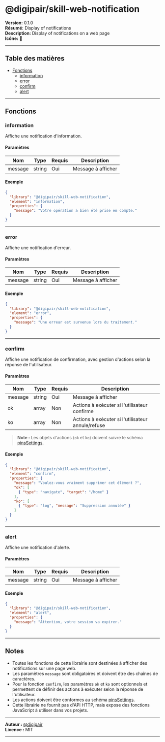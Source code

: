 # @digipair/skill-web-notification

**Version:** 0.1.0  
**Résumé:** Display of notifications  
**Description:** Display of notifications on a web page  
**Icône:** 🔔

---

## Table des matières

- [Fonctions](#fonctions)
  - [information](#information)
  - [error](#error)
  - [confirm](#confirm)
  - [alert](#alert)

---

## Fonctions

### information

Affiche une notification d'information.

#### Paramètres

| Nom     | Type   | Requis | Description           |
|---------|--------|--------|-----------------------|
| message | string | Oui    | Message à afficher    |

#### Exemple

```json
{
  "library": "@digipair/skill-web-notification",
  "element": "information",
  "properties": {
    "message": "Votre opération a bien été prise en compte."
  }
}
```

---

### error

Affiche une notification d'erreur.

#### Paramètres

| Nom     | Type   | Requis | Description           |
|---------|--------|--------|-----------------------|
| message | string | Oui    | Message à afficher    |

#### Exemple

```json
{
  "library": "@digipair/skill-web-notification",
  "element": "error",
  "properties": {
    "message": "Une erreur est survenue lors du traitement."
  }
}
```

---

### confirm

Affiche une notification de confirmation, avec gestion d'actions selon la réponse de l'utilisateur.

#### Paramètres

| Nom     | Type    | Requis | Description                                         |
|---------|---------|--------|-----------------------------------------------------|
| message | string  | Oui    | Message à afficher                                  |
| ok      | array   | Non    | Actions à exécuter si l'utilisateur confirme        |
| ko      | array   | Non    | Actions à exécuter si l'utilisateur annule/refuse   |

> **Note :** Les objets d'actions (`ok` et `ko`) doivent suivre le schéma [pinsSettings](https://schemas.digipair.ai/pinsSettings).

#### Exemple

```json
{
  "library": "@digipair/skill-web-notification",
  "element": "confirm",
  "properties": {
    "message": "Voulez-vous vraiment supprimer cet élément ?",
    "ok": [
      { "type": "navigate", "target": "/home" }
    ],
    "ko": [
      { "type": "log", "message": "Suppression annulée" }
    ]
  }
}
```

---

### alert

Affiche une notification d'alerte.

#### Paramètres

| Nom     | Type   | Requis | Description           |
|---------|--------|--------|-----------------------|
| message | string | Oui    | Message à afficher    |

#### Exemple

```json
{
  "library": "@digipair/skill-web-notification",
  "element": "alert",
  "properties": {
    "message": "Attention, votre session va expirer."
  }
}
```

---

## Notes

- Toutes les fonctions de cette librairie sont destinées à afficher des notifications sur une page web.
- Les paramètres `message` sont obligatoires et doivent être des chaînes de caractères.
- Pour la fonction `confirm`, les paramètres `ok` et `ko` sont optionnels et permettent de définir des actions à exécuter selon la réponse de l'utilisateur.
- Les actions doivent être conformes au schéma [pinsSettings](https://schemas.digipair.ai/pinsSettings).
- Cette librairie ne fournit pas d'API HTTP, mais expose des fonctions JavaScript à utiliser dans vos projets.

---

**Auteur :** [@digipair](https://github.com/digipair)  
**Licence :** MIT

---